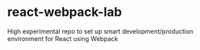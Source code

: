 # react-webpack-lab
High experimental repo to set up smart development/production environment for React using Webpack
